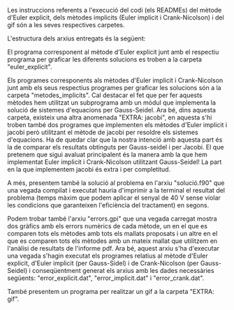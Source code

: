 Les instruccions referents a l'execució del codi (els READMEs) del mètode d'Euler explicit, dels mètodes implicits (Euler implicit i Crank-Nicolson) i del gif són a les seves respectives carpetes.

L'estructura dels arxius entregats és la següent:

El programa corresponent al mètode d'Euler explicit junt amb el respectiu programa per graficar les diferents solucions es troben a la carpeta "euler_explicit".

Els programes corresponents als mètodes d'Euler implicit i Crank-Nicolson junt amb els seus respectius programes per graficar les solucions són a la carpeta "metodes_implicits". Cal destacar el fet que per fer aquests mètodes hem utilitzat un subprograma amb un mòdul que implementa la solució de sistemes d'equacions per Gauss-Seidel. Ara bé, dins aquesta carpeta, existeix una altra anomenada "EXTRA: jacobi", en aquesta s'hi troben també dos programes que implementen els mètodes d'Euler implicit i jacobi però utilitzant el mètode de jacobi per resoldre els sistemes d'equacions. Ha de quedar clar que la nostra intenció amb aquesta part és la de comparar els resultats obtinguts per Gauss-seidel i per Jacobi. El que pretenem que sigui avaluat principalent és la manera amb la que hem implementat Euler implicit i Crank-Nicolson utilitzant Gauss-Seidel! La part en la que implementem jacobi és extra i per completitud.

A més, presentem també la solució al problema en l'arxiu "solució.f90" que una vegada compilat i executat hauria d'imprimir a la terminal el resultat del problema (temps màxim que podem aplicar el senyal de 40 V sense violar les condicions que garanteixen l'eficiència del tractament) en segons.

Podem trobar també l'arxiu "errors.gpi" que una vegada carregat mostra dos gràfics amb els errors numèrics de cada mètode, un en el que es comparen tots els mètodes amb tots els mallats proposats i un altre en el que es comparen tots els mètodes amb un mateix mallat que utilitzem en l'anàlisi de resultats de l'informe pdf. Ara bé, aquest arxiu s'ha d'executar una vegada s'hagin executat els programes relatius al mètode d'Euler explicit, d'Euler implicit (per Gauss-Sidel) i de Crank-Nicolson (per Gauss-Seidel) i conseqüentment generat els arxius amb les dades necessàries següents: "error_explicit.dat", "error_implicit.dat" i "error_crank.dat".

També presentem un programa per realitzar un gif a la carpeta "EXTRA: gif".


